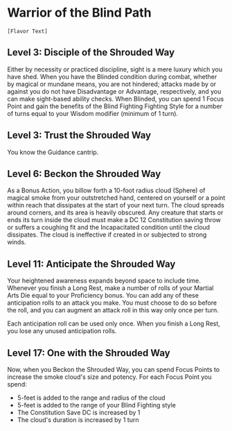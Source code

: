 # Warrior of the Blind Path
`[Flavor Text]`
## Level 3: Disciple of the Shrouded Way 
Either by necessity or practiced discipline, sight is a mere luxury which you have shed. When you have the Blinded condition during combat, whether by magical or mundane means, you are not hindered; attacks made by or against you do not have Disadvantage or Advantage, respectively, and you can make sight-based ability checks. When Blinded, you can spend 1 Focus Point and gain the benefits of the Blind Fighting Fighting Style for a number of turns equal to your Wisdom modifier (minimum of 1 turn).

## Level 3: Trust the Shrouded Way
You know the Guidance cantrip.

## Level 6: Beckon the Shrouded Way
As a Bonus Action, you billow forth a 10-foot radius cloud (Sphere) of magical smoke from your outstretched hand, centered on yourself or a point within reach that dissipates at the start of your next turn. The cloud spreads around corners, and its area is heavily obscured. Any creature that starts or ends its turn inside the cloud must make a DC 12 Constitution saving throw or suffers a coughing fit and the Incapacitated condition until the cloud dissipates. The cloud is ineffective if created in or subjected to strong winds.

## Level 11: Anticipate the Shrouded Way
Your heightened awareness expands beyond space to include time. Whenever you finish a Long Rest, make a number of rolls of your Martial Arts Die equal to your Proficiency bonus. You can add any of these anticipation rolls to an attack you make. You must choose to do so before the roll, and you can augment an attack roll in this way only once per turn.

Each anticipation roll can be used only once. When you finish a Long Rest, you lose any unused anticipation rolls.

## Level 17: One with the Shrouded Way
Now, when you Beckon the Shrouded Way, you can spend Focus Points to increase the smoke cloud's size and potency. For each Focus Point you spend:
 - 5-feet is added to the range and radius of the cloud
 - 5-feet is added to the range of your Blind Fighting style
 - The Constitution Save DC is increased by 1
 - The cloud's duration is increased by 1 turn
